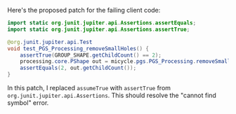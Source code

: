 Here's the proposed patch for the failing client code:

```java
import static org.junit.jupiter.api.Assertions.assertEquals;
import static org.junit.jupiter.api.Assertions.assertTrue;

@org.junit.jupiter.api.Test
void test_PGS_Processing_removeSmallHoles() {
    assertTrue(GROUP_SHAPE.getChildCount() == 2);
    processing.core.PShape out = micycle.pgs.PGS_Processing.removeSmallHoles(GROUP_SHAPE, 10);
    assertEquals(2, out.getChildCount());
}
```

In this patch, I replaced `assumeTrue` with `assertTrue` from `org.junit.jupiter.api.Assertions`. This should resolve the "cannot find symbol" error.